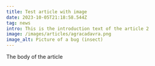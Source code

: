 ```yaml
---
title: Test article with image
date: 2023-10-05T21:18:58.544Z
tag: news
intro: This is the introduction text of the article 2
image: /images/articles/agracadavra.png
image_alt: Picture of a bug (insect)
---
```

T﻿he body of the article